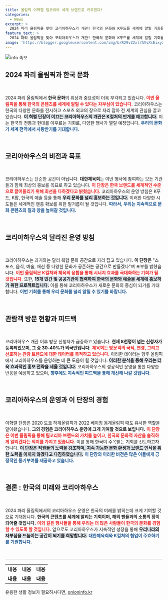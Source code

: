 ```yaml
---
title: 올림픽 이혁렬 팀코리아 세계 브랜드로 키우겠다!
categories:
  - News
excerpt: >
  2024 파리 올림픽을 맞아 코리아하우스가 개관! 한국의 문화와 K푸드를 세계에 알릴 기회를 제공하며, 팀코리아의 브랜드 가치를 높이기 위한 혁신적인 프로젝트가 시작된다.
feature_text: >
  2024 파리 올림픽을 맞아 코리아하우스가 개관! 한국의 문화와 K푸드를 세계에 알릴 기회를 제공하며, 팀코리아의 브랜드 가치를 높이기 위한 혁신적인 프로젝트가 시작된다.
image: 'https://blogger.googleusercontent.com/img/b/R29vZ2xl/AVvXsEixyZcFfHzMRdzZMjFBmAUKJYCLCGyLL1o632UiGVXcaFdKo_bkvkuCioo0uUKlGfBVcT3P84aROyZIXSBEx3Aw5nCQ3pTgDom1WDC4m8eifvWiAmWEEVb4x6G_l8C0QH225ldMjyaFvpxGEBGNO37VmDTDMHGhJPq73UglMfDca1-0aw/s1600/blogspot.png'
---
```


<p><img src="https://blogger.googleusercontent.com/img/b/R29vZ2xl/AVvXsEixyZcFfHzMRdzZMjFBmAUKJYCLCGyLL1o632UiGVXcaFdKo_bkvkuCioo0uUKlGfBVcT3P84aROyZIXSBEx3Aw5nCQ3pTgDom1WDC4m8eifvWiAmWEEVb4x6G_l8C0QH225ldMjyaFvpxGEBGNO37VmDTDMHGhJPq73UglMfDca1-0aw/s1600/blogspot.png" alt="info 속보" /></p>

<h2 data-ke-size="size26">2024 파리 올림픽과 한국 문화</h2>

<p data-ke-size="size16">&nbsp;</p>

<p>2024 파리 올림픽에서 <b>한국 문화</b>의 위상과 중요성이 더욱 부각되고 있습니다. <b><span style="color: #ee2323;">이번 올림픽을 통해 한국의 콘텐츠를 세계에 알릴 수 있다는 자부심이 있습니다.</span></b> 코리아하우스는 한국의 다양한 문화를 전시하고 스포츠 외교의 장으로 자리 잡아 전 세계의 관심을 끌고 있습니다. <b><span style="background-color: #21538527;"> 이 혁렬 단장이 이끄는 코리아하우스의 개관은 K컬처의 만개를 예고합니다.</span></b> 이는 한국의 전통과 현대를 아우르는 기회로, 다양한 행사가 열릴 예정입니다. <b><span style="color: #1a5490;">우리의 문화가 세계 전역에서 사랑받기를 기대합니다.</span></b></p>

<p data-ke-size="size16">&nbsp;</p>

<h2 data-ke-size="size26">코리아하우스의 비전과 목표</h2>

<p data-ke-size="size16">&nbsp;</p>

<p>코리아하우스는 단순한 공간이 아닙니다. <b>대한체육회</b>는 이번 행사에 참여하는 모든 기관들과 함께 최상의 홍보를 목표로 하고 있습니다. <b><span style="color: #ee2323;">이 단장은 한국 브랜드를 세계적인 수준으로 끌어올리기 위해 최선을 다하겠다고 밝혔습니다.</span></b> 코리아하우스의 운영 방침은 K푸드, K팝, 한국의 예술 등을 통해 <b><span style="background-color: #21538527;">우리 문화를 널리 홍보하는 것입니다.</span></b> 이러한 다양한 시도들은 세계적인 팬층 확보를 위한 밑거름이 될 것입니다. <b><span style="color: #1a5490;">따라서, 우리는 지속적으로 문화 콘텐츠의 질과 양을 높여갈 것입니다.</span></b></p>

<p data-ke-size="size16">&nbsp;</p>

<h2 data-ke-size="size26">코리아하우스의 달라진 운영 방침</h2>

<p data-ke-size="size16">&nbsp;</p>

<p>코리아하우스는 과거와는 달리 복합 문화 공간으로 자리 잡고 있습니다. <b>이 단장은</b> "스포츠, 음식, 예술, 패션 등 다양한 문화가 공존하는 공간으로 만들겠다"며 포부를 밝혔습니다. <b><span style="color: #ee2323;">이번 올림픽은 K컬처와 체육의 융합을 통해 시너지 효과를 극대화하는 기회가 될 것입니다.</span></b> 또한, <b><span style="background-color: #21538527;">15개 민간 및 공공기관이 협력하여 한국의 문화와 예술을 세계에 홍보하기 위한 프로젝트입니다.</span></b> 이를 통해 코리아하우스가 새로운 문화의 중심이 되기를 기대합니다. <b><span style="color: #1a5490;">이번 기회를 통해 우리 문화를 널리 알릴 수 있기를 바랍니다.</span></b></p>

<p data-ke-size="size16">&nbsp;</p>

<h2 data-ke-size="size26">관람객 방문 현황과 피드백</h2>

<p data-ke-size="size16">&nbsp;</p>

<p>코리아하우스 개관 이후 방문 신청자가 급증하고 있습니다. <b>현재 8천명이 넘는 신청자가 등록되었으며, 그 중 30-40%가 외국인입니다.</b> <b><span style="color: #ee2323;">체육회는 방문객의 국적, 연령, 그리고 선호하는 관광 트렌드에 대한 데이터를 축적하고 있습니다.</span></b> 이러한 데이터는 향후 올림픽에서 코리아하우스를 운영하는 데 큰 도움이 될 것입니다. <b><span style="background-color: #21538527;">이러한 분석을 통해 우리는 더욱 효과적인 홍보 전략을 세울 것입니다.</span></b> 코리아하우스의 성공적인 운영을 통한 다양한 반응을 예상하고 있으며, <b><span style="color: #1a5490;">향후에도 지속적인 피드백을 통해 개선해 나갈 것입니다.</span></b></p>

<p data-ke-size="size16">&nbsp;</p>

<h2 data-ke-size="size26">코리아하우스의 운영과 이 단장의 경험</h2>

<p data-ke-size="size16">&nbsp;</p>

<p>이혁렬 단장은 2020 도쿄 하계올림픽과 2022 베이징 동계올림픽 때도 유사한 역할을 맡아왔습니다. <b>그의 경험은 코리아하우스 운영에 크게 기여할 것으로 보입니다.</b> <b><span style="color: #ee2323;">이 단장은 이번 올림픽을 통해 팀코리아 브랜드의 가치를 높이고, 한국의 문화적 자산을 솔직하게 알리겠다는 의지를 가지고 있습니다.</span></b> 이를 통해 한국이 주목받는 기회를 선도하고자 합니다. <b><span style="background-color: #21538527;">이 단장은 직원들의 노력을 강조하며, 지속 가능한 문화 환생과 브랜드 인식을 위한 노력을 아끼지 않겠다고 다짐하였습니다.</span></b> <b><span style="color: #1a5490;">이 단장의 이러한 비전은 많은 이들에게 긍정적인 동기부여를 제공하고 있습니다.</span></b></p>

<p data-ke-size="size16">&nbsp;</p>

<h2 data-ke-size="size26">결론 : 한국의 미래와 코리아하우스</h2>

<p data-ke-size="size16">&nbsp;</p>

<p>2024 파리 올림픽에서의 코리아하우스 운영은 한국의 미래를 밝히는데 크게 기여할 것으로 기대됩니다. <b>한국의 콘텐츠를 세계에 알리는 기회이며, 해외 팬들과의 소통의 장이 되어줄 것입니다.</b> <b><span style="color: #ee2323;">이와 같은 행사들을 통해 우리는 더 많은 사람들이 한국의 문화를 경험할 수 있도록 할 것입니다.</span></b> 앞으로도 코리아하우스가 지속적인 성장을 통해 <b><span style="background-color: #21538527;">우리나라의 자부심을 드높이는 공간이 되기를 희망합니다.</span></b> <b><span style="color: #1a5490;">대한체육회와 K컬처의 협업이 주효하기를 기원합니다.</span></b></p>

<p data-ke-size="size16">&nbsp;</p>

<hr />

<table style="width: 100%;">
<tr>
<td style="text-align: center; height: 17px;"><b>내용</b></td>
<td style="text-align: center; height: 17px;"><b>내용</b></td>
<td style="text-align: center; height: 17px;"><b>내용</b></td>
</tr>
<tr>
<td style="text-align: center; height: 17px;"><b>내용</b></td>
<td style="text-align: center; height: 17px;"><b>내용</b></td>
<td style="text-align: center; height: 17px;"><b>내용</b></td>
</tr>
</table>
유용한 생활 정보가 필요하시다면, <a href="https://onioninfo.kr" rel="dofollow">onioninfo.kr</a>


